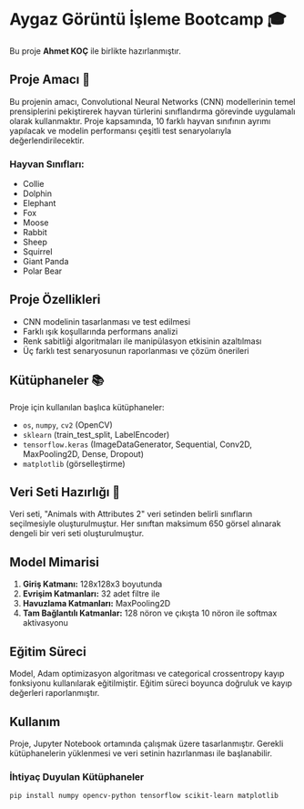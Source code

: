 # Aygaz Görüntü İşleme Bootcamp 🎓

Bu proje **Ahmet KOÇ** ile birlikte hazırlanmıştır.

## Proje Amacı 🔎
Bu projenin amacı, Convolutional Neural Networks (CNN) modellerinin temel prensiplerini pekiştirerek hayvan türlerini sınıflandırma görevinde uygulamalı olarak kullanmaktır. Proje kapsamında, 10 farklı hayvan sınıfının ayrımı yapılacak ve modelin performansı çeşitli test senaryolarıyla değerlendirilecektir.

### Hayvan Sınıfları:
- Collie
- Dolphin
- Elephant
- Fox
- Moose
- Rabbit
- Sheep
- Squirrel
- Giant Panda
- Polar Bear

## Proje Özellikleri
- CNN modelinin tasarlanması ve test edilmesi
- Farklı ışık koşullarında performans analizi
- Renk sabitliği algoritmaları ile manipülasyon etkisinin azaltılması
- Üç farklı test senaryosunun raporlanması ve çözüm önerileri

## Kütüphaneler 📚
Proje için kullanılan başlıca kütüphaneler:
- `os`, `numpy`, `cv2` (OpenCV)
- `sklearn` (train_test_split, LabelEncoder)
- `tensorflow.keras` (ImageDataGenerator, Sequential, Conv2D, MaxPooling2D, Dense, Dropout)
- `matplotlib` (görselleştirme)

## Veri Seti Hazırlığı 💎
Veri seti, "Animals with Attributes 2" veri setinden belirli sınıfların seçilmesiyle oluşturulmuştur. Her sınıftan maksimum 650 görsel alınarak dengeli bir veri seti oluşturulmuştur.

## Model Mimarisi
1. **Giriş Katmanı:** 128x128x3 boyutunda
2. **Evrişim Katmanları:** 32 adet filtre ile
3. **Havuzlama Katmanları:** MaxPooling2D
4. **Tam Bağlantılı Katmanlar:** 128 nöron ve çıkışta 10 nöron ile softmax aktivasyonu

## Eğitim Süreci
Model, Adam optimizasyon algoritması ve categorical crossentropy kayıp fonksiyonu kullanılarak eğitilmiştir. Eğitim süreci boyunca doğruluk ve kayıp değerleri raporlanmıştır.

## Kullanım
Proje, Jupyter Notebook ortamında çalışmak üzere tasarlanmıştır. Gerekli kütüphanelerin yüklenmesi ve veri setinin hazırlanması ile başlanabilir.

### İhtiyaç Duyulan Kütüphaneler
```bash
pip install numpy opencv-python tensorflow scikit-learn matplotlib

